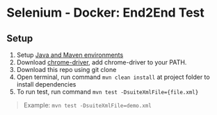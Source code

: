 # Selenium - Docker: End2End Test


## Setup
1. Setup [Java and Maven environments](https://www.tutorialspoint.com/maven/maven_environment_setup.htm)
2. Download [chrome-driver](http://chromedriver.chromium.org/downloads), add chrome-driver to your PATH.
3. Download this repo using git clone
4. Open terminal, run command `mvn clean install` at project folder to install dependencies
5. To run test, run command `mvn test -DsuiteXmlFile={file.xml}`
> Example: `mvn test -DsuiteXmlFile=demo.xml`